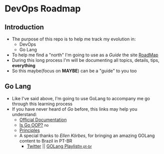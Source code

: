 # DevOps Roadmap
## Introduction
- The purpose of this repo is to help me track my evolution in:
    - DevOps
    - Go Lang
- To help me find a "north" I'm going to use as a *Guide* the site [RoadMap](https://roadmap.sh/devops)
- During this long process I'm will be documenting all topics, details, tips, **everything**
- So this maybe(focus on **MAYBE**) can be a "guide" to you too
## Go Lang
- Like I've said above, I'm going to use GoLang to accompany me go through this learning process
- If you have never heard of *Go* before, this links may help you understand:
    - [Official Documentation](https://golang.org/doc/)
    - [Is Go OOP?](https://golang.org/doc/faq#Is_Go_an_object-oriented_language) <small>no</small>
    - [Principles](https://golang.org/doc/faq#principles)
    - A special thanks to *Ellen Körbes*, for bringing an amazing GOLang content to Brazil in PT-BR
        - [Twitter](https://twitter.com/ellenkorbes) || [GOLang Playlist<small>In pt-br</small>](https://www.youtube.com/playlist?list=PLCKpcjBB_VlBsxJ9IseNxFllf-UFEXOdg)
